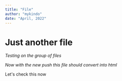 ```yaml
---
title: "File"
author: "mykindo"
date: "April, 2022"
---
```


# Just another file
*Testing on the group of files*

*Now with the new push this file should convert into html*

Let's check this now
